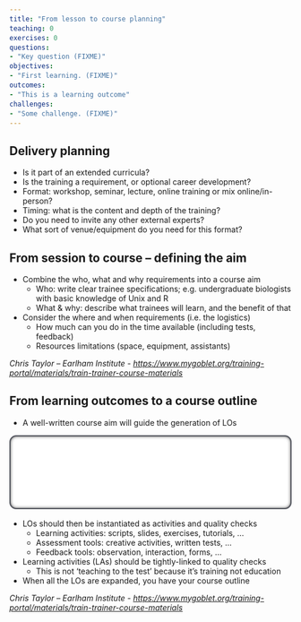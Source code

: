 ```yaml
---
title: "From lesson to course planning"
teaching: 0
exercises: 0
questions:
- "Key question (FIXME)"
objectives:
- "First learning. (FIXME)"
outcomes:
- "This is a learning outcome"
challenges:
- "Some challenge. (FIXME)"
---
```



## Delivery planning

- Is it part of an extended curricula?
- Is the training a requirement, or optional career development?
- Format: workshop, seminar, lecture, online training or mix online/in-person?
- Timing: what is the content and depth of the training?
- Do you need to invite any other external experts? 
- What sort of venue/equipment do you need for this format?


## From session to course – defining the aim

- Combine the who, what and why requirements into a course aim
  - Who: write clear trainee specifications; e.g. undergraduate biologists with basic knowledge of Unix and R
  - What & why: describe what trainees will learn, and the benefit of that
- Consider the where and when requirements (i.e. the logistics)
  - How much can you do in the time available (including tests, feedback)
  - Resources limitations (space, equipment, assistants)

_Chris Taylor – Earlham Institute - https://www.mygoblet.org/training-portal/materials/train-trainer-course-materials_


## From learning outcomes to a course outline

- A well-written course aim will guide the generation of LOs

![](../fig/Course_Aim.png)

- LOs should then be instantiated as activities and quality checks
  - Learning activities: scripts, slides, exercises, tutorials, …
  - Assessment tools: creative activities, written tests, …
  - Feedback tools: observation, interaction, forms, …
- Learning activities (LAs) should be tightly-linked to quality checks
  - This is not ‘teaching to the test’ because it’s training not education
- When all the LOs are expanded, you have your course outline

_Chris Taylor – Earlham Institute - https://www.mygoblet.org/training-portal/materials/train-trainer-course-materials_
